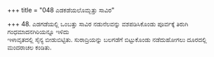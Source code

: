 +++
title = "048 ಎಡಕಡೆಯಲೊಮ್ಬತ್ತು ಸಾವಿರ"

+++
48. ಎಡಗಡೆಯಲ್ಲಿ ಒಂಬತ್ತು ಸಾವಿರ ನಡುನೆಲವನ್ನು ವಶಪಡಿಸಿಕೊಂಡು ಪೂರ್ವಕ್ಕೆ ತಿರುಗಿ ಗಂಧಮಾದನಗಿರಿಯನ್ನೂ ಇಳಿದು   
ಇಳಾವೃತದಲ್ಲಿ ಸೈನ್ಯ ಬೀಡುಬಿಟ್ಟಿತು. ಸುರಾದ್ರಿಯನ್ನು ಬಲಗಡೆಗೆ ಬಿಟ್ಟುಕೊಂಡು ನಡೆದುಹೋಗಲು ದೂರದಲ್ಲಿ ಮಂದರಾಚಲ ಕಂಡಿತು.